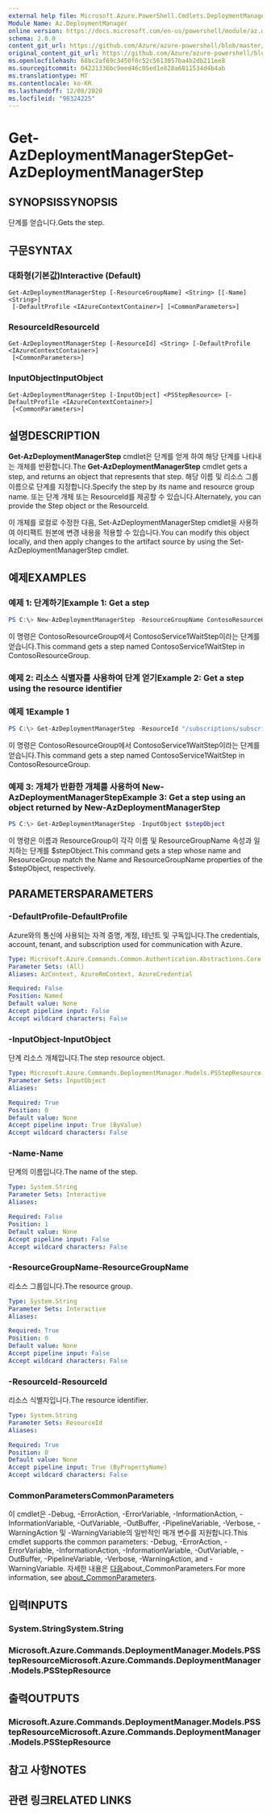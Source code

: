 ```yaml
---
external help file: Microsoft.Azure.PowerShell.Cmdlets.DeploymentManager.dll-Help.xml
Module Name: Az.DeploymentManager
online version: https://docs.microsoft.com/en-us/powershell/module/az.deploymentmanager/get-azdeploymentmanagerstep
schema: 2.0.0
content_git_url: https://github.com/Azure/azure-powershell/blob/master/src/DeploymentManager/DeploymentManager/help/Get-AzDeploymentManagerStep.md
original_content_git_url: https://github.com/Azure/azure-powershell/blob/master/src/DeploymentManager/DeploymentManager/help/Get-AzDeploymentManagerStep.md
ms.openlocfilehash: 68bc2af69c3450f0c52c5613057ba4b2db211ee8
ms.sourcegitcommit: 04221336bc9eed46c05ed1e828a6811534d4b4ab
ms.translationtype: MT
ms.contentlocale: ko-KR
ms.lasthandoff: 12/08/2020
ms.locfileid: "98324225"
---
```

# <span data-ttu-id="9260a-101">Get-AzDeploymentManagerStep</span><span class="sxs-lookup"><span data-stu-id="9260a-101">Get-AzDeploymentManagerStep</span></span>

## <span data-ttu-id="9260a-102">SYNOPSIS</span><span class="sxs-lookup"><span data-stu-id="9260a-102">SYNOPSIS</span></span>
<span data-ttu-id="9260a-103">단계를 얻습니다.</span><span class="sxs-lookup"><span data-stu-id="9260a-103">Gets the step.</span></span>

## <span data-ttu-id="9260a-104">구문</span><span class="sxs-lookup"><span data-stu-id="9260a-104">SYNTAX</span></span>

### <span data-ttu-id="9260a-105">대화형(기본값)</span><span class="sxs-lookup"><span data-stu-id="9260a-105">Interactive (Default)</span></span>
```
Get-AzDeploymentManagerStep [-ResourceGroupName] <String> [[-Name] <String>]
 [-DefaultProfile <IAzureContextContainer>] [<CommonParameters>]
```

### <span data-ttu-id="9260a-106">ResourceId</span><span class="sxs-lookup"><span data-stu-id="9260a-106">ResourceId</span></span>
```
Get-AzDeploymentManagerStep [-ResourceId] <String> [-DefaultProfile <IAzureContextContainer>]
 [<CommonParameters>]
```

### <span data-ttu-id="9260a-107">InputObject</span><span class="sxs-lookup"><span data-stu-id="9260a-107">InputObject</span></span>
```
Get-AzDeploymentManagerStep [-InputObject] <PSStepResource> [-DefaultProfile <IAzureContextContainer>]
 [<CommonParameters>]
```

## <span data-ttu-id="9260a-108">설명</span><span class="sxs-lookup"><span data-stu-id="9260a-108">DESCRIPTION</span></span>
<span data-ttu-id="9260a-109">**Get-AzDeploymentManagerStep** cmdlet은 단계를 얻게 하여 해당 단계를 나타내는 개체를 반환합니다.</span><span class="sxs-lookup"><span data-stu-id="9260a-109">The **Get-AzDeploymentManagerStep** cmdlet gets a step, and returns an object that represents that step.</span></span>
<span data-ttu-id="9260a-110">해당 이름 및 리소스 그룹 이름으로 단계를 지정합니다.</span><span class="sxs-lookup"><span data-stu-id="9260a-110">Specify the step by its name and resource group name.</span></span> <span data-ttu-id="9260a-111">또는 단계 개체 또는 ResourceId를 제공할 수 있습니다.</span><span class="sxs-lookup"><span data-stu-id="9260a-111">Alternately, you can provide the Step object or the ResourceId.</span></span>

<span data-ttu-id="9260a-112">이 개체를 로컬로 수정한 다음, Set-AzDeploymentManagerStep cmdlet을 사용하여 아티팩트 원본에 변경 내용을 적용할 수 있습니다.</span><span class="sxs-lookup"><span data-stu-id="9260a-112">You can modify this object locally, and then apply changes to the artifact source by using the Set-AzDeploymentManagerStep cmdlet.</span></span>

## <span data-ttu-id="9260a-113">예제</span><span class="sxs-lookup"><span data-stu-id="9260a-113">EXAMPLES</span></span>

### <span data-ttu-id="9260a-114">예제 1: 단계하기</span><span class="sxs-lookup"><span data-stu-id="9260a-114">Example 1: Get a step</span></span>
```powershell
PS C:\> New-AzDeploymentManagerStep -ResourceGroupName ContosoResourceGroup -Name ContosoService1WaitStep
```

<span data-ttu-id="9260a-115">이 명령은 ContosoResourceGroup에서 ContosoService1WaitStep이라는 단계를 얻습니다.</span><span class="sxs-lookup"><span data-stu-id="9260a-115">This command gets a step named ContosoService1WaitStep in ContosoResourceGroup.</span></span>

### <span data-ttu-id="9260a-116">예제 2: 리소스 식별자를 사용하여 단계 얻기</span><span class="sxs-lookup"><span data-stu-id="9260a-116">Example 2: Get a step using the resource identifier</span></span>
### <span data-ttu-id="9260a-117">예제 1</span><span class="sxs-lookup"><span data-stu-id="9260a-117">Example 1</span></span>
```powershell
PS C:\> Get-AzDeploymentManagerStep -ResourceId "/subscriptions/subscriptionId/resourcegroups/ContosoResourceGroup/providers/Microsoft.DeploymentManager/steps/ContosoService1WaitStep"
```

<span data-ttu-id="9260a-118">이 명령은 ContosoResourceGroup에서 ContosoService1WaitStep이라는 단계를 얻습니다.</span><span class="sxs-lookup"><span data-stu-id="9260a-118">This command gets a step named ContosoService1WaitStep in ContosoResourceGroup.</span></span>

### <span data-ttu-id="9260a-119">예제 3: 개체가 반환한 개체를 사용하여 New-AzDeploymentManagerStep</span><span class="sxs-lookup"><span data-stu-id="9260a-119">Example 3: Get a step using an object returned by New-AzDeploymentManagerStep</span></span>
```powershell
PS C:\> Get-AzDeploymentManagerStep -InputObject $stepObject
```

 <span data-ttu-id="9260a-120">이 명령은 이름과 ResourceGroup이 각각 이름 및 ResourceGroupName 속성과 일치하는 단계를 $stepObject.</span><span class="sxs-lookup"><span data-stu-id="9260a-120">This command gets a step whose name and ResourceGroup match the Name and ResourceGroupName properties of the $stepObject, respectively.</span></span>

## <span data-ttu-id="9260a-121">PARAMETERS</span><span class="sxs-lookup"><span data-stu-id="9260a-121">PARAMETERS</span></span>

### <span data-ttu-id="9260a-122">-DefaultProfile</span><span class="sxs-lookup"><span data-stu-id="9260a-122">-DefaultProfile</span></span>
<span data-ttu-id="9260a-123">Azure와의 통신에 사용되는 자격 증명, 계정, 테넌트 및 구독입니다.</span><span class="sxs-lookup"><span data-stu-id="9260a-123">The credentials, account, tenant, and subscription used for communication with Azure.</span></span>

```yaml
Type: Microsoft.Azure.Commands.Common.Authentication.Abstractions.Core.IAzureContextContainer
Parameter Sets: (All)
Aliases: AzContext, AzureRmContext, AzureCredential

Required: False
Position: Named
Default value: None
Accept pipeline input: False
Accept wildcard characters: False
```

### <span data-ttu-id="9260a-124">-InputObject</span><span class="sxs-lookup"><span data-stu-id="9260a-124">-InputObject</span></span>
<span data-ttu-id="9260a-125">단계 리소스 개체입니다.</span><span class="sxs-lookup"><span data-stu-id="9260a-125">The step resource object.</span></span>

```yaml
Type: Microsoft.Azure.Commands.DeploymentManager.Models.PSStepResource
Parameter Sets: InputObject
Aliases:

Required: True
Position: 0
Default value: None
Accept pipeline input: True (ByValue)
Accept wildcard characters: False
```

### <span data-ttu-id="9260a-126">-Name</span><span class="sxs-lookup"><span data-stu-id="9260a-126">-Name</span></span>
<span data-ttu-id="9260a-127">단계의 이름입니다.</span><span class="sxs-lookup"><span data-stu-id="9260a-127">The name of the step.</span></span>

```yaml
Type: System.String
Parameter Sets: Interactive
Aliases:

Required: False
Position: 1
Default value: None
Accept pipeline input: False
Accept wildcard characters: False
```

### <span data-ttu-id="9260a-128">-ResourceGroupName</span><span class="sxs-lookup"><span data-stu-id="9260a-128">-ResourceGroupName</span></span>
<span data-ttu-id="9260a-129">리소스 그룹입니다.</span><span class="sxs-lookup"><span data-stu-id="9260a-129">The resource group.</span></span>

```yaml
Type: System.String
Parameter Sets: Interactive
Aliases:

Required: True
Position: 0
Default value: None
Accept pipeline input: False
Accept wildcard characters: False
```

### <span data-ttu-id="9260a-130">-ResourceId</span><span class="sxs-lookup"><span data-stu-id="9260a-130">-ResourceId</span></span>
<span data-ttu-id="9260a-131">리소스 식별자입니다.</span><span class="sxs-lookup"><span data-stu-id="9260a-131">The resource identifier.</span></span>

```yaml
Type: System.String
Parameter Sets: ResourceId
Aliases:

Required: True
Position: 0
Default value: None
Accept pipeline input: True (ByPropertyName)
Accept wildcard characters: False
```

### <span data-ttu-id="9260a-132">CommonParameters</span><span class="sxs-lookup"><span data-stu-id="9260a-132">CommonParameters</span></span>
<span data-ttu-id="9260a-133">이 cmdlet은 -Debug, -ErrorAction, -ErrorVariable, -InformationAction, -InformationVariable, -OutVariable, -OutBuffer, -PipelineVariable, -Verbose, -WarningAction 및 -WarningVariable의 일반적인 매개 변수를 지원합니다.</span><span class="sxs-lookup"><span data-stu-id="9260a-133">This cmdlet supports the common parameters: -Debug, -ErrorAction, -ErrorVariable, -InformationAction, -InformationVariable, -OutVariable, -OutBuffer, -PipelineVariable, -Verbose, -WarningAction, and -WarningVariable.</span></span> <span data-ttu-id="9260a-134">자세한 내용은 [다음](http://go.microsoft.com/fwlink/?LinkID=113216)about_CommonParameters.</span><span class="sxs-lookup"><span data-stu-id="9260a-134">For more information, see [about_CommonParameters](http://go.microsoft.com/fwlink/?LinkID=113216).</span></span>

## <span data-ttu-id="9260a-135">입력</span><span class="sxs-lookup"><span data-stu-id="9260a-135">INPUTS</span></span>

### <span data-ttu-id="9260a-136">System.String</span><span class="sxs-lookup"><span data-stu-id="9260a-136">System.String</span></span>

### <span data-ttu-id="9260a-137">Microsoft.Azure.Commands.DeploymentManager.Models.PSStepResource</span><span class="sxs-lookup"><span data-stu-id="9260a-137">Microsoft.Azure.Commands.DeploymentManager.Models.PSStepResource</span></span>

## <span data-ttu-id="9260a-138">출력</span><span class="sxs-lookup"><span data-stu-id="9260a-138">OUTPUTS</span></span>

### <span data-ttu-id="9260a-139">Microsoft.Azure.Commands.DeploymentManager.Models.PSStepResource</span><span class="sxs-lookup"><span data-stu-id="9260a-139">Microsoft.Azure.Commands.DeploymentManager.Models.PSStepResource</span></span>

## <span data-ttu-id="9260a-140">참고 사항</span><span class="sxs-lookup"><span data-stu-id="9260a-140">NOTES</span></span>

## <span data-ttu-id="9260a-141">관련 링크</span><span class="sxs-lookup"><span data-stu-id="9260a-141">RELATED LINKS</span></span>
